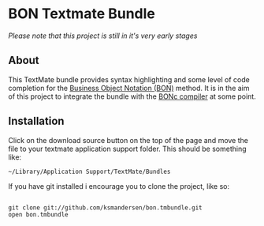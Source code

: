 BON Textmate Bundle
=====================

<em>Please note that this project is still in it's very early stages</em>

About
-----

This TextMate bundle provides syntax highlighting and some level of code completion for the
<a href="http://www.bon-method.com/">Business Object Notation (BON)</a> method. It is in the
aim of this project to integrate the bundle with the <a href="http://kind.ucd.ie/">BONc compiler</a> at some point.

Installation
------------

Click on the download source button on the top of the page and move the file to your textmate application support folder.
This should be something like:

<pre><code>~/Library/Application Support/TextMate/Bundles</code></pre>

If you have git installed i encourage you to clone the project, like so:

<pre><code>
git clone git://github.com/ksmandersen/bon.tmbundle.git
open bon.tmbundle
</code></pre>

